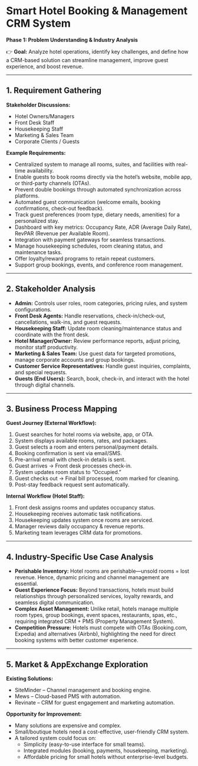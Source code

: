 # Smart Hotel Booking & Management CRM System  
**Phase 1: Problem Understanding & Industry Analysis**

👉 **Goal:** Analyze hotel operations, identify key challenges, and define how a CRM-based solution can streamline management, improve guest experience, and boost revenue.

---

## 1. Requirement Gathering  

**Stakeholder Discussions:**  
- Hotel Owners/Managers  
- Front Desk Staff  
- Housekeeping Staff  
- Marketing & Sales Team  
- Corporate Clients / Guests  

**Example Requirements:**  
- Centralized system to manage all rooms, suites, and facilities with real-time availability.  
- Enable guests to book rooms directly via the hotel’s website, mobile app, or third-party channels (OTAs).  
- Prevent double bookings through automated synchronization across platforms.  
- Automated guest communication (welcome emails, booking confirmations, check-out feedback).  
- Track guest preferences (room type, dietary needs, amenities) for a personalized stay.  
- Dashboard with key metrics: Occupancy Rate, ADR (Average Daily Rate), RevPAR (Revenue per Available Room).  
- Integration with payment gateways for seamless transactions.  
- Manage housekeeping schedules, room cleaning status, and maintenance tasks.  
- Offer loyalty/reward programs to retain repeat customers.  
- Support group bookings, events, and conference room management.  

---

## 2. Stakeholder Analysis  

- **Admin:** Controls user roles, room categories, pricing rules, and system configurations.  
- **Front Desk Agents:** Handle reservations, check-in/check-out, cancellations, walk-ins, and guest requests.  
- **Housekeeping Staff:** Update room cleaning/maintenance status and coordinate with the front desk.  
- **Hotel Manager/Owner:** Review performance reports, adjust pricing, monitor staff productivity.  
- **Marketing & Sales Team:** Use guest data for targeted promotions, manage corporate accounts and group bookings.  
- **Customer Service Representatives:** Handle guest inquiries, complaints, and special requests.  
- **Guests (End Users):** Search, book, check-in, and interact with the hotel through digital channels.  

---

## 3. Business Process Mapping  

**Guest Journey (External Workflow):**  
1. Guest searches for hotel rooms via website, app, or OTA.  
2. System displays available rooms, rates, and packages.  
3. Guest selects a room and enters personal/payment details.  
4. Booking confirmation is sent via email/SMS.  
5. Pre-arrival email with check-in details is sent.  
6. Guest arrives → Front desk processes check-in.  
7. System updates room status to “Occupied.”  
8. Guest checks out → Final bill processed, room marked for cleaning.  
9. Post-stay feedback request sent automatically.  

**Internal Workflow (Hotel Staff):**  
1. Front desk assigns rooms and updates occupancy status.  
2. Housekeeping receives automatic task notifications.  
3. Housekeeping updates system once rooms are serviced.  
4. Manager reviews daily occupancy & revenue reports.  
5. Marketing team leverages CRM data for promotions.  

---

## 4. Industry-Specific Use Case Analysis  

- **Perishable Inventory:** Hotel rooms are perishable—unsold rooms = lost revenue. Hence, dynamic pricing and channel management are essential.  
- **Guest Experience Focus:** Beyond transactions, hotels must build relationships through personalized services, loyalty rewards, and seamless digital communication.  
- **Complex Asset Management:** Unlike retail, hotels manage multiple room types, group bookings, event spaces, restaurants, spas, etc., requiring integrated CRM + PMS (Property Management System).  
- **Competition Pressure:** Hotels must compete with OTAs (Booking.com, Expedia) and alternatives (Airbnb), highlighting the need for direct booking systems with better customer experience.  

---

## 5. Market & AppExchange Exploration  

**Existing Solutions:**  
- SiteMinder – Channel management and booking engine.  
- Mews – Cloud-based PMS with automation.  
- Revinate – CRM for guest engagement and marketing automation.  

**Opportunity for Improvement:**  
- Many solutions are expensive and complex.  
- Small/boutique hotels need a cost-effective, user-friendly CRM system.  
- A tailored system could focus on:  
  - Simplicity (easy-to-use interface for small teams).  
  - Integrated modules (booking, payments, housekeeping, marketing).  
  - Affordable pricing for small hotels without enterprise-level budgets.  
